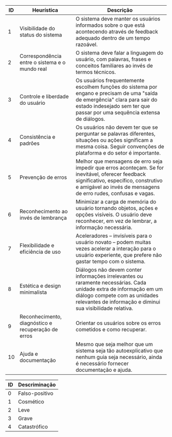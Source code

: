 | ID | Heurística                                  | Descrição                                                                         |
|----|---------------------------------------------|-----------------------------------------------------------------------------------|
| 1  | Visibilidade do status do sistema            | O sistema deve manter os usuários informados sobre o que está acontecendo através de feedback adequado dentro de um tempo razoável. |
| 2  | Correspondência entre o sistema e o mundo real | O sistema deve falar a linguagem do usuário, com palavras, frases e conceitos familiares ao invés de termos técnicos. |
| 3  | Controle e liberdade do usuário              | Os usuários frequentemente escolhem funções do sistema por engano e precisam de uma "saída de emergência" clara para sair do estado indesejado sem ter que passar por uma sequência extensa de diálogos. |
| 4  | Consistência e padrões                      | Os usuários não devem ter que se perguntar se palavras diferentes, situações ou ações significam a mesma coisa. Seguir convenções de plataforma e do setor é importante. |
| 5  | Prevenção de erros                         | Melhor que mensagens de erro seja impedir que erros aconteçam. Se for inevitável, oferecer feedback significativo, específico, construtivo e amigável ao invés de mensagens de erro rudes, confusas e vagas. |
| 6  | Reconhecimento ao invés de lembrança        | Minimizar a carga de memória do usuário tornando objetos, ações e opções visíveis. O usuário deve reconhecer, em vez de lembrar, a informação necessária. |
| 7  | Flexibilidade e eficiência de uso           | Aceleradores – invisíveis para o usuário novato – podem muitas vezes acelerar a interação para o usuário experiente, que prefere não gastar tempo com o sistema. |
| 8  | Estética e design minimalista              | Diálogos não devem conter informações irrelevantes ou raramente necessárias. Cada unidade extra de informação em um diálogo compete com as unidades relevantes de informação e diminui sua visibilidade relativa. |
| 9  | Reconhecimento, diagnóstico e recuperação de erros | Orientar os usuários sobre os erros cometidos e como recuperar. |
| 10 | Ajuda e documentação                        | Mesmo que seja melhor que um sistema seja tão autoexplicativo que nenhum guia seja necessário, ainda é necessário fornecer documentação e ajuda. |


| **ID** | Descriminação                                                               |
|------------|---------------------------------------------------------------------------|
| 0  | Falso-positivo |
| 1  | Cosmético |
| 2  | Leve |
| 3  | Grave |
| 4  | Catastrófico |
